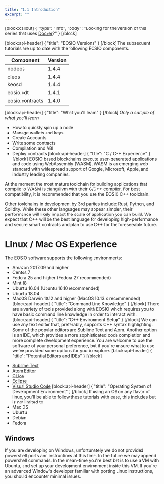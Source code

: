 ```yaml
---
title: "1.1 Introduction"
excerpt: ""
---
```

[block:callout]
{
  "type": "info",
  "body": "Looking for the version of this series that uses [Docker](https://developers.eos.io/eosio-home/v1.7.0/docs/introduction)?"
}
[/block]

[block:api-header]
{
  "title": "EOSIO Versions"
}
[/block]
The subsequent tutorials are up to date with the following EOSIO components. 

| Component | Version |
| ------ | ------ | 
| nodeos | 1.4.4 |
| cleos | 1.4.4 |
| keosd | 1.4.4 |
| eosio.cdt | 1.4.1 |
| eosio.contracts | 1.4.0 |
[block:api-header]
{
  "title": "What you'll learn"
}
[/block]
_Only a sample of what you'll learn_
- How to quickly spin up a node
- Manage wallets and keys
- Create Accounts
- Write some contracts
- Compilation and ABI 
- Deploy contracts
[block:api-header]
{
  "title": "C / C++ Experience"
}
[/block]
EOSIO based blockchains execute user-generated applications and code using WebAssembly (WASM). WASM is an emerging web standard with widespread support of Google, Microsoft, Apple, and industry leading companies. 

At the moment the most mature toolchain for building applications that compile to WASM is clang/llvm with their C/C++ compiler. For best compatibility, it is recommended that you use the EOSIO C++ toolchain.

Other toolchains in development by 3rd parties include: Rust, Python, and Solidity. While these other languages may appear simpler, their performance will likely impact the scale of application you can build. We expect that C++ will be the best language for developing high-performance and secure smart contracts and plan to use C++ for the foreseeable future.

# Linux / Mac OS Experience

The EOSIO software supports the following environments:

* Amazon 2017.09 and higher
* Centos 7
* Fedora 25 and higher (Fedora 27 recommended)
* Mint 18
* Ubuntu 16.04 (Ubuntu 16.10 recommended)
* Ubuntu 18.04
* MacOS Darwin 10.12 and higher (MacOS 10.13.x recommended)
[block:api-header]
{
  "title": "Command Line Knowledge"
}
[/block]
There are a variety of tools provided along with EOSIO which requires you to have basic command line knowledge in order to interact with.
[block:api-header]
{
  "title": "C++ Environment Setup"
}
[/block]
We can use any text editor that, preferably, supports C++ syntax highlighting. Some of the popular editors are Sublime Text and Atom. Another option is an IDE, which provides a more sophisticated code completion and more complete development experience. You are welcome to use the software of your personal preference, but if you're unsure what to use we've provided some options for you to explore. 
[block:api-header]
{
  "title": "Potential Editors and IDEs"
}
[/block]
- [Sublime Text](https://www.sublimetext.com/)
- [Atom Editor](https://atom.io/)
- [CLion](https://www.jetbrains.com/clion/)
- [Eclipse](http://www.eclipse.org/downloads/packages/release/oxygen/1a/eclipse-ide-cc-developers)
- [Visual Studio Code](https://code.visualstudio.com/)
[block:api-header]
{
  "title": "Operating System of Development Environment"
}
[/block]
If using an OS on any flavor of linux, you'll be able to follow these tutorials with ease, this includes but is not limited to
- Mac OS
- Ubuntu
- Debian
- Fedora

## Windows
If you are developing on Windows, unfortunately we do not provided powershell ports and instructions at this time. In the future we may append powershell commands. In the mean-time you're best bet is to use a VM with Ubuntu, and set up your development environment inside this VM. If you're an advanced Window's developer familiar with porting Linux instructions, you should encounter minimal issues.